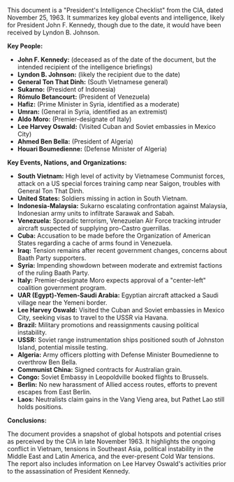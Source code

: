 This document is a "President's Intelligence Checklist" from the CIA, dated November 25, 1963. It summarizes key global events and intelligence, likely for President John F. Kennedy, though due to the date, it would have been received by Lyndon B. Johnson.

**Key People:**

*   **John F. Kennedy:** (deceased as of the date of the document, but the intended recipient of the intelligence briefings)
*   **Lyndon B. Johnson:** (likely the recipient due to the date)
*   **General Ton That Dinh:** (South Vietnamese general)
*   **Sukarno:** (President of Indonesia)
*   **Rómulo Betancourt:** (President of Venezuela)
*   **Hafiz:** (Prime Minister in Syria, identified as a moderate)
*   **Umran:** (General in Syria, identified as an extremist)
*   **Aldo Moro:** (Premier-designate of Italy)
*   **Lee Harvey Oswald:** (Visited Cuban and Soviet embassies in Mexico City)
*   **Ahmed Ben Bella:** (President of Algeria)
*   **Houari Boumedienne:** (Defense Minister of Algeria)

**Key Events, Nations, and Organizations:**

*   **South Vietnam:** High level of activity by Vietnamese Communist forces, attack on a US special forces training camp near Saigon, troubles with General Ton That Dinh.
*   **United States:** Soldiers missing in action in South Vietnam.
*   **Indonesia-Malaysia:** Sukarno escalating confrontation against Malaysia, Indonesian army units to infiltrate Sarawak and Sabah.
*   **Venezuela:** Sporadic terrorism, Venezuelan Air Force tracking intruder aircraft suspected of supplying pro-Castro guerrillas.
*   **Cuba:** Accusation to be made before the Organization of American States regarding a cache of arms found in Venezuela.
*   **Iraq:** Tension remains after recent government changes, concerns about Baath Party supporters.
*   **Syria:** Impending showdown between moderate and extremist factions of the ruling Baath Party.
*   **Italy:** Premier-designate Moro expects approval of a "center-left" coalition government program.
*   **UAR (Egypt)-Yemen-Saudi Arabia:** Egyptian aircraft attacked a Saudi village near the Yemeni border.
*   **Lee Harvey Oswald:** Visited the Cuban and Soviet embassies in Mexico City, seeking visas to travel to the USSR via Havana.
*   **Brazil:** Military promotions and reassignments causing political instability.
*   **USSR:** Soviet range instrumentation ships positioned south of Johnston Island, potential missile testing.
*   **Algeria:** Army officers plotting with Defense Minister Boumedienne to overthrow Ben Bella.
*   **Communist China:** Signed contracts for Australian grain.
*   **Congo:** Soviet Embassy in Leopoldville booked flights to Brussels.
*   **Berlin:** No new harassment of Allied access routes, efforts to prevent escapes from East Berlin.
*   **Laos:** Neutralists claim gains in the Vang Vieng area, but Pathet Lao still holds positions.

**Conclusions:**

The document provides a snapshot of global hotspots and potential crises as perceived by the CIA in late November 1963. It highlights the ongoing conflict in Vietnam, tensions in Southeast Asia, political instability in the Middle East and Latin America, and the ever-present Cold War tensions. The report also includes information on Lee Harvey Oswald's activities prior to the assassination of President Kennedy.
